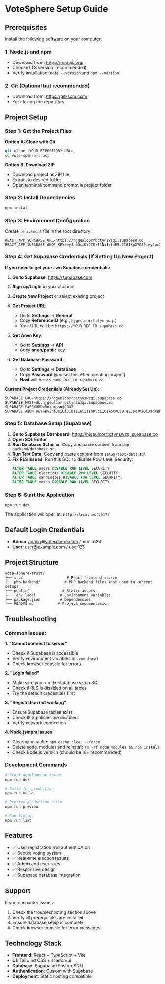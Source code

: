 # VoteSphere Setup Guide

## Prerequisites

Install the following software on your computer:

### 1. Node.js and npm
- Download from: https://nodejs.org/
- Choose LTS version (recommended)
- Verify installation: `node --version` and `npm --version`

### 2. Git (Optional but recommended)
- Download from: https://git-scm.com/
- For cloning the repository

## Project Setup

### Step 1: Get the Project Files
**Option A: Clone with Git**
```bash
git clone <YOUR_REPOSITORY_URL>
cd vote-sphere-trust
```

**Option B: Download ZIP**
- Download project as ZIP file
- Extract to desired folder
- Open terminal/command prompt in project folder  

### Step 2: Install Dependencies
```bash
npm install
```

### Step 3: Environment Configuration
Create `.env.local` file in the root directory:
```
REACT_APP_SUPABASE_URL=https://hjgeulcorrbctynswzqi.supabase.co
REACT_APP_SUPABASE_ANON_KEY=eyJhbGciOiJIUzI1NiIsInR5cCI6IkpXVCJ9.eyJpc3MiOiJzdXBhYmFzZSIsInJlZiI6ImhqZ2V1bGNvcnJiY3R5bnN3enFpIiwicm9sZSI6ImFub24iLCJpYXQiOjE3NTgxMzY0MjksImV4cCI6MjA3MzcxMjQyOX0.5h6eXXO3RzE_VzayAQq4esEFDfxjCjUF0ur2WFrAg8g
```

### Step 4: Get Supabase Credentials (If Setting Up New Project)

**If you need to get your own Supabase credentials:**

1. **Go to Supabase**: https://supabase.com
2. **Sign up/Login** to your account
3. **Create New Project** or select existing project
4. **Get Project URL**:
   - Go to **Settings** → **General**
   - Copy **Reference ID** (e.g., `hjgeulcorrbctynswzqi`)
   - Your URL will be: `https://YOUR_REF_ID.supabase.co`

5. **Get Anon Key**:
   - Go to **Settings** → **API**
   - Copy **anon/public** key

6. **Get Database Password**:
   - Go to **Settings** → **Database**
   - Copy **Password** (you set this when creating project)
   - **Host** will be: `db.YOUR_REF_ID.supabase.co`

**Current Project Credentials (Already Set Up):**
```
SUPABASE_URL=https://hjgeulcorrbctynswzqi.supabase.co
SUPABASE_HOST=db.hjgeulcorrbctynswzqi.supabase.co
SUPABASE_PASSWORD=Bokamoso@2002
SUPABASE_ANON_KEY=eyJhbGciOiJIUzI1NiIsInR5cCI6IkpXVCJ9.eyJpc3MiOiJzdXBhYmFzZSIsInJlZiI6ImhqZ2V1bGNvcnJiY3R5bnN3enFpIiwicm9sZSI6ImFub24iLCJpYXQiOjE3NTgxMzY0MjksImV4cCI6MjA3MzcxMjQyOX0.5h6eXXO3RzE_VzayAQq4esEFDfxjCjUF0ur2WFrAg8g
```

### Step 5: Database Setup (Supabase)

1. **Go to Supabase Dashboard**: https://hjgeulcorrbctynswzqi.supabase.co
2. **Open SQL Editor**
3. **Run Database Schema**: Copy and paste content from `php-backend/database.sql`
4. **Run Test Data**: Copy and paste content from `setup-test-data.sql`
5. **Fix RLS Issues**: Run this SQL to disable Row Level Security:
   ```sql
   ALTER TABLE users DISABLE ROW LEVEL SECURITY;
   ALTER TABLE elections DISABLE ROW LEVEL SECURITY;
   ALTER TABLE candidates DISABLE ROW LEVEL SECURITY;
   ALTER TABLE votes DISABLE ROW LEVEL SECURITY;
   ```

### Step 6: Start the Application
```bash
npm run dev
```

The application will open at: `http://localhost:5173`

## Default Login Credentials

- **Admin**: admin@votesphere.com / admin123
- **User**: user@example.com / user123

## Project Structure

```
vote-sphere-trust/
├── src/                    # React frontend source
├── php-backend/           # PHP backend files (not used in current setup)
├── public/               # Static assets
├── .env.local           # Environment variables
├── package.json         # Dependencies
└── README.md           # Project documentation
```

## Troubleshooting

### Common Issues:

**1. "Cannot connect to server"**
- Check if Supabase is accessible
- Verify environment variables in `.env.local`
- Check browser console for errors

**2. "Login failed"**
- Make sure you ran the database setup SQL
- Check if RLS is disabled on all tables
- Try the default credentials first

**3. "Registration not working"**
- Ensure Supabase tables exist
- Check RLS policies are disabled
- Verify network connection

**4. Node.js/npm issues**
- Clear npm cache: `npm cache clean --force`
- Delete node_modules and reinstall: `rm -rf node_modules && npm install`
- Check Node.js version (should be 16+ recommended)

### Development Commands

```bash
# Start development server
npm run dev

# Build for production
npm run build

# Preview production build
npm run preview

# Run linting
npm run lint
```

## Features

- ✅ User registration and authentication
- ✅ Secure voting system
- ✅ Real-time election results
- ✅ Admin and user roles
- ✅ Responsive design
- ✅ Supabase database integration

## Support

If you encounter issues:
1. Check the troubleshooting section above
2. Verify all prerequisites are installed
3. Ensure database setup is complete
4. Check browser console for error messages

## Technology Stack

- **Frontend**: React + TypeScript + Vite
- **UI**: Tailwind CSS + shadcn/ui
- **Database**: Supabase (PostgreSQL)
- **Authentication**: Custom with Supabase
- **Deployment**: Static hosting compatible